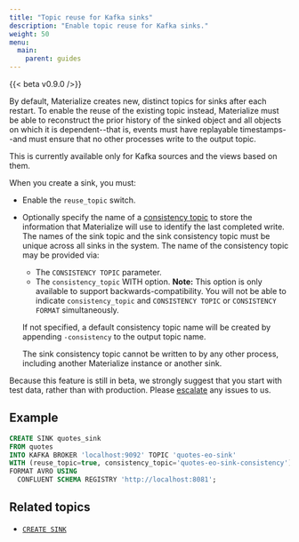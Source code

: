```yaml
---
title: "Topic reuse for Kafka sinks"
description: "Enable topic reuse for Kafka sinks."
weight: 50
menu:
  main:
    parent: guides
---
```


{{< beta v0.9.0 />}}

By default, Materialize creates new, distinct topics for sinks after each restart. To enable the reuse of the existing topic instead, Materialize must be able to reconstruct the prior history of the sinked object and all objects on which it is dependent--that is, events must have replayable timestamps--and must ensure that no other processes write to the output topic.

This is currently available only for Kafka sources and the views based on them.

When you create a sink, you must:

- Enable the `reuse_topic` switch.
- Optionally specify the name of a [consistency topic](sql/create-sink/#consistency-metadata) to store the information that Materialize will use to identify the last completed write. The names of the sink topic and the sink consistency topic must be unique across all sinks in the system. The name of the consistency topic may be provided via:
    * The `CONSISTENCY TOPIC` parameter.
    * The `consistency_topic` WITH option. **Note:** This option is only available to support backwards-compatibility. You will not be able to indicate `consistency_topic` and `CONSISTENCY TOPIC` or `CONSISTENCY FORMAT` simultaneously.

    If not specified, a default consistency topic name will be created by appending `-consistency` to the output topic name.

    The sink consistency topic cannot be written to by any other process, including another Materialize instance or another sink.

Because this feature is still in beta, we strongly suggest that you start with test data, rather than with production. Please [escalate](https://github.com/MaterializeInc/materialize/issues/new/choose) any issues to us.

## Example

  ```sql
  CREATE SINK quotes_sink
  FROM quotes
  INTO KAFKA BROKER 'localhost:9092' TOPIC 'quotes-eo-sink'
  WITH (reuse_topic=true, consistency_topic='quotes-eo-sink-consistency')
  FORMAT AVRO USING
    CONFLUENT SCHEMA REGISTRY 'http://localhost:8081';
```

## Related topics

* [`CREATE SINK`](/sql/create-sink/)
